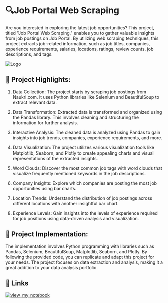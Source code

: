 
# 🔍Job Portal Web Scraping

Are you interested in exploring the latest job opportunities? This project, titled "Job Portal Web Scraping," enables you to gather valuable insights from job postings on Job Portal. By utilizing web scraping techniques, this project extracts job-related information, such as job titles, companies, experience requirements, salaries, locations, ratings, review counts, job descriptions, and tags.





![Logo](https://www.jobspikr.com/wp-content/uploads/2020/07/linkedin_job_posting2x-1.png)


## 🚀 Project Highlights:

1. Data Collection: The project starts by scraping job postings from Naukri.com. It uses Python libraries like Selenium and BeautifulSoup to extract relevant data.

2. Data Transformation: Extracted data is transformed and organized using the Pandas library. This involves cleaning and structuring the information for further analysis.

3. Interactive Analysis: The cleaned data is analyzed using Pandas to gain insights into job trends, companies, experience requirements, and more.

4. Data Visualization: The project utilizes various visualization tools like Matplotlib, Seaborn, and Plotly to create appealing charts and visual representations of the extracted insights.

5. Word Clouds: Discover the most common job tags with word clouds that visualize frequently mentioned keywords in the job descriptions.

6. Company Insights: Explore which companies are posting the most job opportunities using bar charts.

7. Location Trends: Understand the distribution of job postings across different locations with another insightful bar chart.

8. Experience Levels: Gain insights into the levels of experience required for job positions using data-driven analysis and visualization.
## 🔗 Project Implementation:

The implementation involves Python programming with libraries such as Pandas, Selenium, BeautifulSoup, Matplotlib, Seaborn, and Plotly. By following the provided code, you can replicate and adapt this project for your needs. The project focuses on data extraction and analysis, making it a great addition to your data analysis portfolio.
## 🔗 Links
[![view_my_notebook](https://img.shields.io/badge/view_my_notebook-000?style=for-the-badge&logo=ko-fi&logoColor=white)](https://nbviewer.org/github/Harinivas44/Job_Portal_Web_Scraping/blob/main/Job_Board_Data_Web_Scraping.ipynb)

